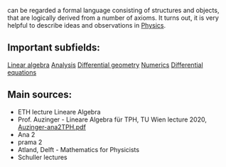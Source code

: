 can be regarded a formal language consisting of structures and objects, that are logically derived from a number of axioms. It turns out, it is very helpful to describe ideas and observations in [Physics](Physics.md).


## Important subfields:
[Linear algebra](Linear%20algebra.md)
[Analysis](Analysis.md)
[Differential geometry](Differential%20geometry.md)
[Numerics](Numerics.md)
[Differential equations](Differential%20equations.md)


## Main sources:
- ETH lecture Lineare Algebra
- Prof. Auzinger - Lineare Algebra für TPH, TU Wien lecture 2020, [Auzinger-ana2TPH.pdf](Auzinger-ana2TPH.pdf)
- Ana 2
- prama 2
- Atland, Delft - Mathematics for Physicists
- Schuller lectures

